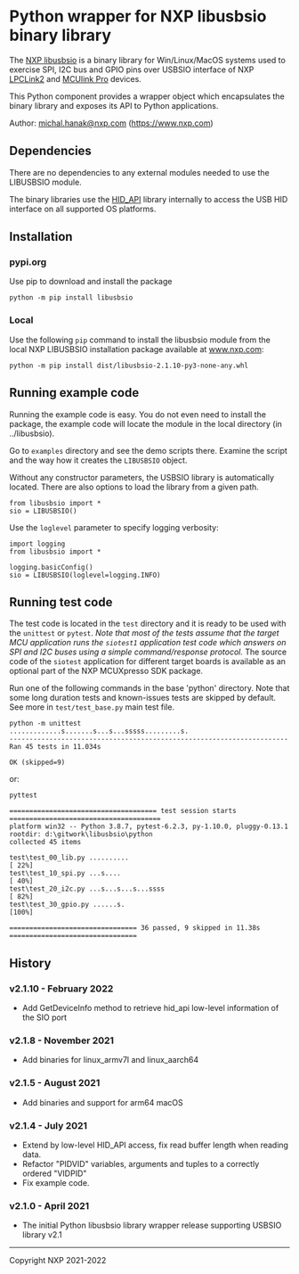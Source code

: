 # Python wrapper for NXP libusbsio binary library

The [NXP libusbsio](https://www.nxp.com/design/software/development-software/library-for-windows-macos-and-ubuntu-linux:LIBUSBSIO) 
is a binary library for Win/Linux/MacOS systems used to exercise SPI, I2C bus and GPIO pins over USBSIO interface of NXP
[LPCLink2](https://www.nxp.com/design/microcontrollers-developer-resources/lpc-microcontroller-utilities/lpc-link2:OM13054)
and [MCUlink Pro](https://www.nxp.com/design/microcontrollers-developer-resources/mcu-link-pro-debug-probe:MCU-LINK-PRO)
devices.

This Python component provides a wrapper object which encapsulates the binary library
and exposes its API to Python applications.

Author: michal.hanak@nxp.com (https://www.nxp.com)

## Dependencies
There are no dependencies to any external modules needed to use the LIBUSBSIO
module.

The binary libraries use the [HID_API](https://github.com/signal11/hidapi) library internally to access 
the USB HID interface on all supported OS platforms.

## Installation
### pypi.org
Use pip to download and install the package
```
python -m pip install libusbsio
```
### Local
Use the following `pip` command to install the libusbsio module from
the local NXP LIBUSBSIO installation package available at www.nxp.com:
```
python -m pip install dist/libusbsio-2.1.10-py3-none-any.whl
```

## Running example code
Running the example code is easy. You do not even need to install the package,
the example code will locate the module in the local directory (in ../libusbsio).

Go to `examples` directory and see the demo scripts there.
Examine the script and the way how it creates the `LIBUSBSIO` object.

Without any constructor parameters, the USBSIO library is automatically
located. There are also options to load the library from a given path.
```
from libusbsio import *
sio = LIBUSBSIO()
```

Use the `loglevel` parameter to specify logging verbosity:
```
import logging
from libusbsio import *

logging.basicConfig()
sio = LIBUSBSIO(loglevel=logging.INFO)
```

## Running test code
The test code is located in the `test` directory and it is ready to be used with the
`unittest` or `pytest`. *Note that most of the tests assume that the target MCU application 
runs the `siotest1` application test code which answers on SPI and I2C buses using a simple
command/response protocol.* The source code of the `siotest` application for 
different target boards is available as an optional part of the NXP MCUXpresso SDK package.

Run one of the following commands in the base 'python' directory. Note that some long
duration tests and known-issues tests are skipped by default. 
See more in `test/test_base.py` main test file.

```
python -m unittest
.............s.......s...s...sssss.........s.
----------------------------------------------------------------------
Ran 45 tests in 11.034s

OK (skipped=9)
```

or:

```
pyttest

===================================== test session starts ======================================
platform win32 -- Python 3.8.7, pytest-6.2.3, py-1.10.0, pluggy-0.13.1
rootdir: d:\gitwork\libusbsio\python
collected 45 items

test\test_00_lib.py ..........                                                            [ 22%]
test\test_10_spi.py ...s....                                                              [ 40%]
test\test_20_i2c.py ...s...s...s...ssss                                                   [ 82%]
test\test_30_gpio.py ......s.                                                             [100%]

================================ 36 passed, 9 skipped in 11.38s ================================
```

## History
### v2.1.10 - February 2022
- Add GetDeviceInfo method to retrieve hid_api low-level information of the SIO port
### v2.1.8 - November 2021
- Add binaries for linux_armv7l and linux_aarch64
### v2.1.5 - August 2021
- Add binaries and support for arm64 macOS
### v2.1.4 - July 2021
- Extend by low-level HID_API access, fix read buffer length when reading data.
- Refactor "PIDVID" variables, arguments and tuples to a correctly ordered "VIDPID"
- Fix example code.
### v2.1.0 - April 2021
- The initial Python libusbsio library wrapper release supporting USBSIO library v2.1

____
Copyright NXP 2021-2022
